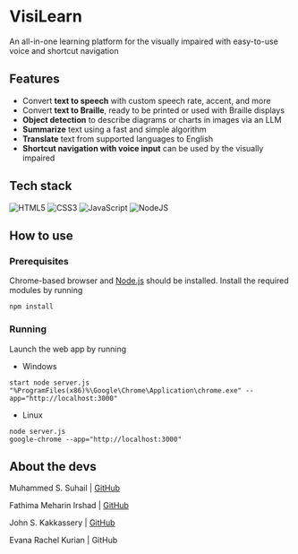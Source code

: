 # VisiLearn

An all-in-one learning platform for the visually impaired with easy-to-use voice and shortcut navigation

## Features

- Convert **text to speech** with custom speech rate, accent, and more
- Convert **text to Braille**, ready to be printed or used with Braille displays
- **Object detection** to describe diagrams or charts in images via an LLM
- **Summarize** text using a fast and simple algorithm
- **Translate** text from supported languages to English
- **Shortcut navigation with voice input** can be used by the visually impaired

## Tech stack

![HTML5](https://img.shields.io/badge/html5-%23E34F26.svg?style=for-the-badge&logo=html5&logoColor=white) ![CSS3](https://img.shields.io/badge/css3-%231572B6.svg?style=for-the-badge&logo=css3&logoColor=white) ![JavaScript](https://img.shields.io/badge/javascript-%23323330.svg?style=for-the-badge&logo=javascript&logoColor=%23F7DF1E) ![NodeJS](https://img.shields.io/badge/node.js-6DA55F?style=for-the-badge&logo=node.js&logoColor=white)

## How to use

### Prerequisites

Chrome-based browser and [Node.js](https://nodejs.org/en/download) should be installed. Install the required modules by running

```
npm install
```

### Running

Launch the web app by running

- Windows

```
start node server.js
"%ProgramFiles(x86)%\Google\Chrome\Application\chrome.exe" --app="http://localhost:3000"
```

- Linux

```
node server.js
google-chrome --app="http://localhost:3000"
```

## About the devs

Muhammed S. Suhail | [GitHub](https://github.com/svhl)

Fathima Meharin Irshad | [GitHub](https://github.com/meharinfathima)

John S. Kakkassery | [GitHub](https://github.com/Johnsk)

Evana Rachel Kurian | GitHub
